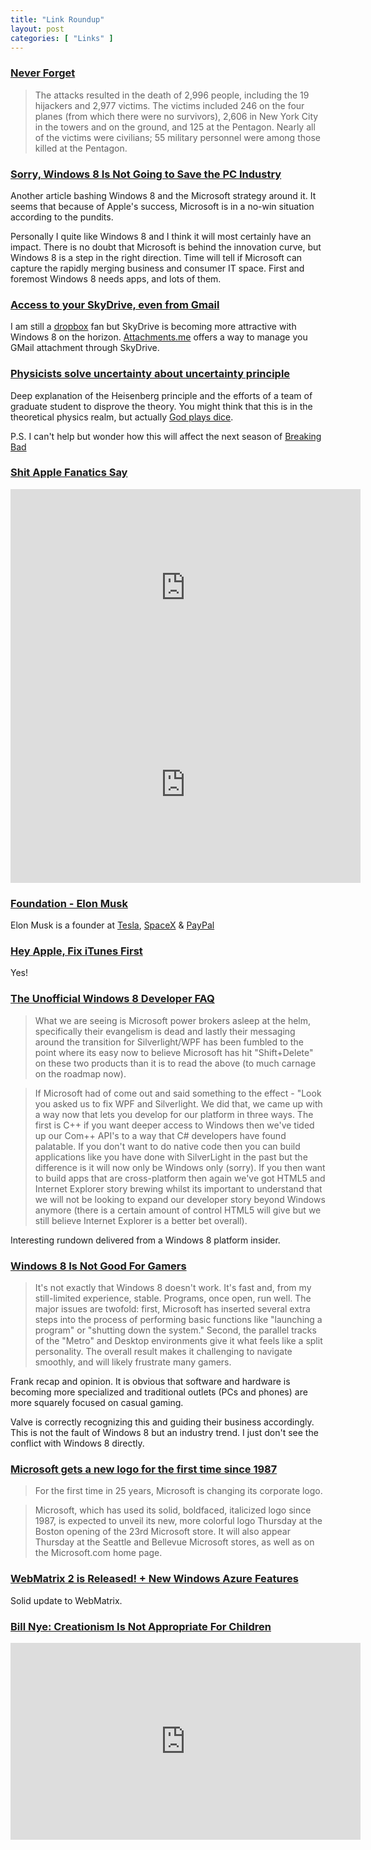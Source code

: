 ```yaml
---
title: "Link Roundup"
layout: post
categories: [ "Links" ]
--- 
```


### [Never Forget](http://en.wikipedia.org/wiki/September_11_attacks)

> The attacks resulted in the death of 2,996 people, including the 19 hijackers and 2,977 victims. The victims included 246 on the four planes (from which there were no survivors), 2,606 in New York City in the towers and on the ground, and 125 at the Pentagon. Nearly all of the victims were civilians; 55 military personnel were among those killed at the Pentagon.


### [Sorry, Windows 8 Is Not Going to Save the PC Industry](http://mashable.com/2012/09/07/windows-8-is-not-going-to-save-pc-industry/)

Another article bashing Windows 8 and the Microsoft strategy around it. It seems that because of Apple's success, Microsoft is in a no-win situation according to the pundits.

Personally I quite like Windows 8 and I think it will most certainly have an impact. There is no doubt that Microsoft is behind the innovation curve, but Windows 8 is a step in the right direction. Time will tell if Microsoft can capture the rapidly merging business and consumer IT space. First and foremost Windows 8 needs apps, and lots of them.


### [Access to your SkyDrive, even from Gmail](https://attachments.me/skydrive)

I am still a [dropbox](http://db.tt/E0TluzT) fan but SkyDrive is becoming more attractive with Windows 8 on the horizon. [Attachments.me](Attachments.me) offers a way to manage you GMail attachment through SkyDrive.


### [Physicists solve uncertainty about uncertainty principle](http://www.kurzweilai.net/physicists-solve-uncertainty-about-uncertainty-principle)

Deep explanation of the Heisenberg principle and the efforts of a team of graduate student to disprove the theory. You might think that this is in the theoretical physics realm, but actually [God plays dice](http://www.hawking.org.uk/does-god-play-dice.html).

P.S. I can't help but wonder how this will affect the next season of [Breaking Bad](http://www.amctv.com/shows/breaking-bad)


### [Shit Apple Fanatics Say](http://www.youtube.com/watch?v=FFhjDX-DUew&feature=player_embedded)

<iframe width="560" height="315" src="http://www.youtube.com/embed/FFhjDX-DUew" frameborder="0" allowfullscreen></iframe>

<iframe width="560" height="315" src="http://www.youtube.com/embed/kTTSsB92L_s" frameborder="0" allowfullscreen></iframe>


### [Foundation - Elon Musk](http://foundation.kr/20/)

Elon Musk is a founder at [Tesla](http://teslamotors.com/), [SpaceX](http://spacex.com/) &amp; [PayPal](http://paypal.com/)


### [Hey Apple, Fix iTunes First](http://mashable.com/2012/09/07/apple-fix-itunes/)

Yes!


### [The Unofficial Windows 8 Developer FAQ](http://www.riagenic.com/archives/960?utm_source=feedburner&utm_medium=feed&utm_campaign=Feed%3A+MsMossyblog+%28MS+MossyBlog%29)

> What we are seeing is Microsoft power brokers asleep at the helm, specifically their evangelism is dead and lastly their messaging around the transition for Silverlight/WPF has been fumbled to the point where its easy now to believe Microsoft has hit "Shift+Delete" on these two products than it is to read the above (to much carnage on the roadmap now).

> If Microsoft had of come out and said something to the effect - "Look you asked us to fix WPF and Silverlight. We did that, we came up with a way now that lets you develop for our platform in three ways. The first is C++ if you want deeper access to Windows then we've tided up our Com++ API's to a way that C# developers have found palatable. If you don't want to do native code then you can build applications like you have done with SilverLight in the past but the difference is it will now only be Windows only (sorry). If you then want to build apps that are cross-platform then again we've got HTML5 and Internet Explorer story brewing whilst its important to understand that we will not be looking to expand our developer story beyond Windows anymore (there is a certain amount of control HTML5 will give but we still believe Internet Explorer is a better bet overall).

Interesting rundown delivered from a Windows 8 platform insider.



### [Windows 8 Is Not Good For Gamers](http://kotaku.com/5936535/windows-8-is-not-good-for-gamers)

> It's not exactly that Windows 8 doesn't work. It's fast and, from my still-limited experience, stable. Programs, once open, run well. The major issues are twofold: first, Microsoft has inserted several extra steps into the process of performing basic functions like "launching a program" or "shutting down the system." Second, the parallel tracks of the "Metro" and Desktop environments give it what feels like a split personality. The overall result makes it challenging to navigate smoothly, and will likely frustrate many gamers.

Frank recap and opinion. It is obvious that software and hardware is becoming more specialized and traditional outlets (PCs and phones) are more squarely focused on casual gaming. 

Valve is correctly recognizing this and guiding their business accordingly. This is not the fault of Windows 8 but an industry trend. I just don't see the conflict with Windows 8 directly.


### [Microsoft gets a new logo for the first time since 1987](http://seattletimes.nwsource.com/html/businesstechnology/2018972097_microsoftlogo23.html?prmid=4939)

> For the first time in 25 years, Microsoft is changing its corporate logo.

> Microsoft, which has used its solid, boldfaced, italicized logo since 1987, is expected to unveil its new, more colorful logo Thursday at the Boston opening of the 23rd Microsoft store. It will also appear Thursday at the Seattle and Bellevue Microsoft stores, as well as on the Microsoft.com home page.


### [WebMatrix 2 is Released! + New Windows Azure Features](http://blogs.msdn.com/b/windowsazure/archive/2012/09/06/webmatrix-2-is-released-new-windows-azure-features.aspx)

Solid update to WebMatrix. 


### [Bill Nye: Creationism Is Not Appropriate For Children](http://www.youtube.com/watch?v=gHbYJfwFgOU&feature=player_embedded)

<iframe width="560" height="315" src="http://www.youtube.com/embed/gHbYJfwFgOU" frameborder="0" allowfullscreen></iframe>

